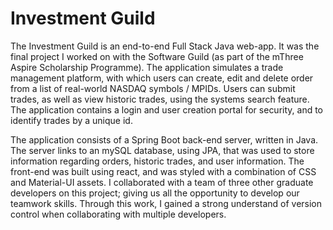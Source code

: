 # Investment Guild
The Investment Guild is an end-to-end Full Stack Java web-app. It was the final project I worked on with the Software Guild (as part of the mThree Aspire Scholarship Programme). The application simulates a trade management platform, with which users can create, edit and delete order from a list of real-world NASDAQ symbols / MPIDs. Users can submit trades, as well as view historic trades, using the systems search feature. The application contains a login and user creation portal for security, and to identify trades by a unique id.

The application consists of a Spring Boot back-end server, written in Java. The server links to an mySQL database, using JPA, that was used to store information regarding orders, historic trades, and user information. The front-end was built using react, and was styled with a combination of CSS and Material-UI assets. I collaborated with a team of three other graduate developers on this project; giving us all the opportunity to develop our teamwork skills. Through this work, I gained a strong understand of version control when collaborating with multiple developers.
